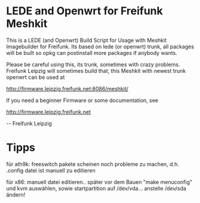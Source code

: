 LEDE and Openwrt for Freifunk Meshkit
============================

This is a LEDE (and Openwrt) Build Script for Usage with Meshkit Imagebuilder for Freifunk. Its based on lede (or openwrt) trunk, all packages will be built so opkg can postinstall more packages if anybody wants.

Please be careful using this, its trunk, sometimes with crazy problems. Freifunk Leipzig will sometimes build that, this Meshkit with newest trunk openwrt can be used at

http://firmware.leipzig.freifunk.net:8086/meshkit/

If you need a beginner Firmware or some documentation, see

http://firmware.leipzig.freifunk.net

--
Freifunk Leipzig


Tipps
=====

für ath9k: freeswitch pakete scheinen noch probleme zu machen, d.h. .config datei ist manuell zu editieren

für x86: manuell datei editieren.. später vor dem Bauen "make menuconfig" und kvm auswählen, sowie startpartition auf /dev/vda... anstelle /dev/sda ändern!
